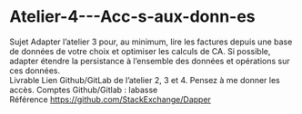 # Atelier-4---Acc-s-aux-donn-es
Sujet Adapter l’atelier 3 pour, au minimum, lire les factures depuis une base de données de votre choix et optimiser les calculs de CA. 
Si possible, adapter étendre la persistance à l’ensemble des données et opérations sur ces données.  
Livrable Lien Github/GitLab de l’atelier 2, 3 et 4. 
Pensez à me donner les accès. 
Comptes Github/Gitlab : labasse  
Référence https://github.com/StackExchange/Dapper
